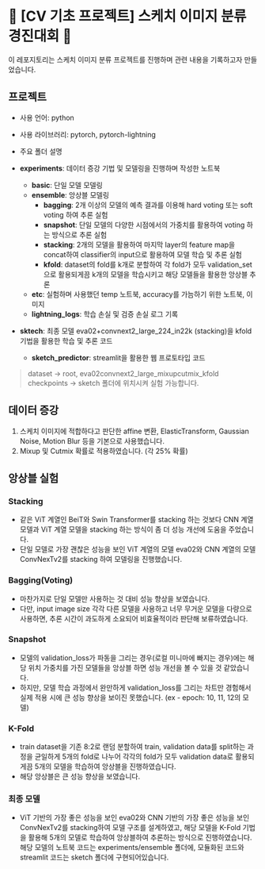 # 🤗 [CV 기초 프로젝트] 스케치 이미지 분류 경진대회 🤗

이 레포지토리는 스케치 이미지 분류 프로젝트를 진행하며 관련 내용을 기록하고자 만들었습니다.

## 프로젝트

- 사용 언어: python
- 사용 라이브러리: pytorch, pytorch-lightning

- 주요 폴더 설명


- **experiments**: 데이터 증강 기법 및 모델링을 진행하며 작성한 노트북      
    - **basic**: 단일 모델 모델링      
    - **ensemble**: 앙상블 모델링   
        - **bagging**: 2개 이상의 모델의 예측 결과를 이용해 hard voting 또는 soft voting 하여 추론 실험   
        - **snapshot**: 단일 모델의 다양한 시점에서의 가중치를 활용하여 voting 하는 방식으로 추론 실험   
        - **stacking**: 2개의 모델을 활용하여 마지막 layer의 feature map을 concat하여 classifier의 input으로 활용하여 모델 학습 및 추론 실험   
        - **kfold**: dataset의 fold를 k개로 분할하여 각 fold가 모두 validation_set으로 활용되게끔 k개의 모델을 학습시키고 해당 모델들을 활용한 앙상블 추론   
    - **etc**: 실험하며 사용했던 temp 노트북, accuracy를 가늠하기 위한 노트북, 이미지   
    - **lightning_logs**: 학습 손실 및 검증 손실 로그 기록

- **sktech**: 최종 모델 eva02+convnext2_large_224_in22k (stacking)을 kfold 기법을 활용한 학습 및 추론 코드

    - **sketch_predictor**: streamlit을 활용한 웹 프로토타입 코드   

> dataset -> root, eva02convnext2_large_mixupcutmix_kfold checkpoints -> sketch 폴더에 위치시켜 실험 가능합니다.

## 데이터 증강

1. 스케치 이미지에 적합하다고 판단한 affine 변환, ElasticTransform, Gaussian Noise, Motion Blur 등을 기본으로 사용했습니다.   
2. Mixup 및 Cutmix 확률로 적용하였습니다. (각 25% 확률)

## 앙상블 실험

### Stacking
- 같은 ViT 계열인 BeiT와 Swin Transformer를 stacking 하는 것보다 CNN 계열 모델과 ViT 계열 모델을 stacking 하는 방식이 좀 더 성능 개선에 도움을 주었습니다.
- 단일 모델로 가장 괜찮은 성능을 보인 ViT 계열의 모델 eva02와 CNN 계열의 모델 ConvNexTv2를 stacking 하여 모델링을 진행했습니다.

### Bagging(Voting)
- 마찬가지로 단일 모델만 사용하는 것 대비 성능 향상을 보였습니다.
- 다만, input image size 각각 다른 모델을 사용하고 너무 무거운 모델을 다량으로 사용하면, 추론 시간이 과도하게 소요되어 비효율적이라 판단해 보류하였습니다.

### Snapshot
- 모델의 validation_loss가 파동을 그리는 경우(로컬 미니마에 빠지는 경우)에는 해당 위치 가중치를 가진 모델들을 앙상블 하면 성능 개선을 볼 수 있을 것 같았습니다.
- 하지만, 모델 학습 과정에서 완만하게 validation_loss를 그리는 차트만 경험해서 실제 적용 시에 큰 성능 향상을 보이진 못했습니다. (ex - epoch: 10, 11, 12의 모델)

### K-Fold
- train dataset을 기존 8:2로 랜덤 분할하여 train, validation data를 split하는 과정을 균일하게 5개의 fold로 나누어 각각의 fold가 모두 validation data로 활용되게끔 5개의 모델을 학습하여 앙상블을 진행하였습니다.
- 해당 앙상블은 큰 성능 향상을 보였습니다.

### 최종 모델
* ViT 기반의 가장 좋은 성능을 보인 eva02와 CNN 기반의 가장 좋은 성능을 보인 ConvNexTv2를 stacking하여 모델 구조를 설계하였고, 해당 모델을 K-Fold 기법을 활용해 5개의 모델로 학습하여 앙상블하여 추론하는 방식으로 진행하였습니다. 해당 모델의 노트북 코드는 experiments/ensemble 폴더에, 모듈화된 코드와 streamlit 코드는 sketch 폴더에 구현되어있습니다.

